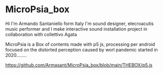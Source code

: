 # MicroPsia_box

Hi I'm Armando Santaniello form Italy
I'm sound designer, elecroacutis music performer and I make interactive sound installation project in collaboration with collettivo Agata

MicroPsia is a Box of contents made with p5 js, processing per android  focused on the distorted perception caused by worl pandemic started in 2020........


https://github.com/Armasant/MicroPsia_box/blob/main/THEBOX/p5.js
